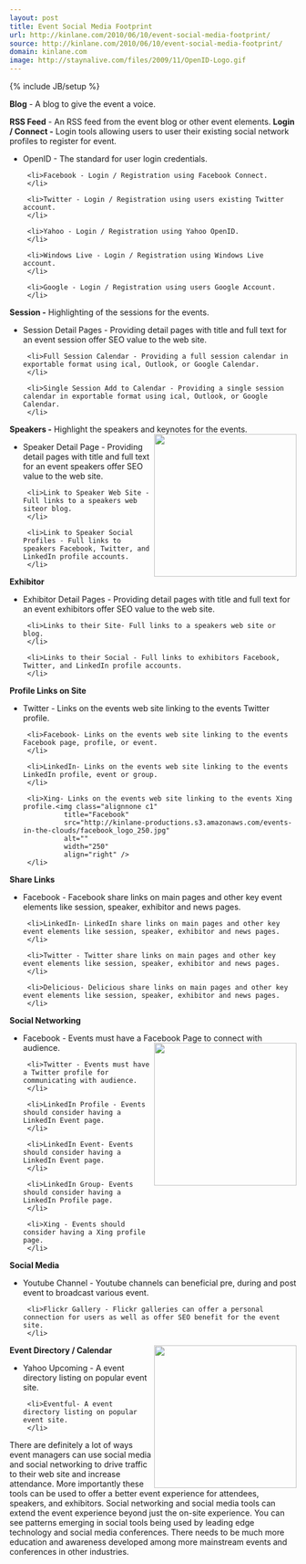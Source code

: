 ```yaml
---
layout: post
title: Event Social Media Footprint
url: http://kinlane.com/2010/06/10/event-social-media-footprint/
source: http://kinlane.com/2010/06/10/event-social-media-footprint/
domain: kinlane.com
image: http://staynalive.com/files/2009/11/OpenID-Logo.gif
---
```

{% include JB/setup %}<div>
     <strong>Blog</strong> - A blog to give the event a voice.
</div>

<div>
     <strong>RSS Feed</strong> - An RSS feed from the event blog or other event elements. <strong>Login / Connect -</strong> Login tools allowing users to user their existing social network profiles to register for event.
</div>

<ul class="mainlist">
     <li>OpenID - The standard for user login credentials.
     </li>

     <li>Facebook - Login / Registration using Facebook Connect.
     </li>

     <li>Twitter - Login / Registration using users existing Twitter account.
     </li>

     <li>Yahoo - Login / Registration using Yahoo OpenID.
     </li>

     <li>Windows Live - Login / Registration using Windows Live account.
     </li>

     <li>Google - Login / Registration using users Google Account.
     </li>
</ul>

<div>
     <strong>Session -</strong> Highlighting of the sessions for the events.
</div>

<ul class="mainlist">
     <li>Session Detail Pages - Providing detail pages with title and full text for an event session offer SEO value to the web site.
     </li>

     <li>Full Session Calendar - Providing a full session calendar in exportable format using ical, Outlook, or Google Calendar.
     </li>

     <li>Single Session Add to Calendar - Providing a single session calendar in exportable format using ical, Outlook, or Google Calendar.
     </li>
</ul>

<div>
     <strong>Speakers -</strong> Highlight the speakers and keynotes for the events.<img class="c1"
          title="OpenID"
          src="http://staynalive.com/files/2009/11/OpenID-Logo.gif"
          alt=""
          width="250"
          align="right" />
</div>

<ul class="mainlist">
     <li>Speaker Detail Page - Providing detail pages with title and full text for an event speakers offer SEO value to the web site.
     </li>

     <li>Link to Speaker Web Site - Full links to a speakers web siteor blog.
     </li>

     <li>Link to Speaker Social Profiles - Full links to speakers Facebook, Twitter, and LinkedIn profile accounts.
     </li>
</ul>

<div>
     <strong>Exhibitor</strong>
</div>

<ul class="mainlist">
     <li>Exhibitor Detail Pages - Providing detail pages with title and full text for an event exhibitors offer SEO value to the web site.
     </li>

     <li>Links to their Site- Full links to a speakers web site or blog.
     </li>

     <li>Links to their Social - Full links to exhibitors Facebook, Twitter, and LinkedIn profile accounts.
     </li>
</ul>

<div>
     <strong>Profile Links on Site</strong>
</div>

<ul class="mainlist">
     <li>Twitter - Links on the events web site linking to the events Twitter profile.
     </li>

     <li>Facebook- Links on the events web site linking to the events Facebook page, profile, or event.
     </li>

     <li>LinkedIn- Links on the events web site linking to the events LinkedIn profile, event or group.
     </li>

     <li>Xing- Links on the events web site linking to the events Xing profile.<img class="alignnone c1"
              title="Facebook"
              src="http://kinlane-productions.s3.amazonaws.com/events-in-the-clouds/facebook_logo_250.jpg"
              alt=""
              width="250"
              align="right" />
     </li>
</ul>

<div>
     <strong>Share Links</strong>
</div>

<ul class="mainlist">
     <li>Facebook - Facebook share links on main pages and other key event elements like session, speaker, exhibitor and news pages.
     </li>

     <li>LinkedIn- LinkedIn share links on main pages and other key event elements like session, speaker, exhibitor and news pages.
     </li>

     <li>Twitter - Twitter share links on main pages and other key event elements like session, speaker, exhibitor and news pages.
     </li>

     <li>Delicious- Delicious share links on main pages and other key event elements like session, speaker, exhibitor and news pages.
     </li>
</ul>

<p>
     <strong>Social Networking</strong>
</p>

<ul class="mainlist">
     <li>Facebook - Events must have a Facebook Page to connect with audience.<img class="c1"
              title="LinkedIn"
              src="http://kinlane-productions.s3.amazonaws.com/events-in-the-clouds/linkedin_logo_250.jpg"
              alt=""
              width="250"
              align="right" />
     </li>

     <li>Twitter - Events must have a Twitter profile for communicating with audience.
     </li>

     <li>LinkedIn Profile - Events should consider having a LinkedIn Event page.
     </li>

     <li>LinkedIn Event- Events should consider having a LinkedIn Event page.
     </li>

     <li>LinkedIn Group- Events should consider having a LinkedIn Profile page.
     </li>

     <li>Xing - Events should consider having a Xing profile page.
     </li>
</ul>

<p>
     <strong>Social Media</strong>
</p>

<ul class="mainlist">
     <li>Youtube Channel - Youtube channels can beneficial pre, during and post event to broadcast various event.
     </li>

     <li>Flickr Gallery - Flickr galleries can offer a personal connection for users as well as offer SEO benefit for the event site.
     </li>
</ul>

<p>
     <strong>Event Directory / Calendar</strong><img class="c1"
        title="Google"
        src="http://kinlane-productions.s3.amazonaws.com/events-in-the-clouds/google_logo_250.jpg"
        alt=""
        width="250"
        align="right" />
</p>

<ul class="mainlist">
     <li>Yahoo Upcoming - A event directory listing on popular event site.
     </li>

     <li>Eventful- A event directory listing on popular event site.
     </li>
</ul>

<p>
     There are definitely a lot of ways event managers can use social media and social networking to drive traffic to their web site and increase attendance. More importantly these tools can be used to offer a better event experience for attendees, speakers, and exhibitors. Social networking and social media tools can extend the event experience beyond just the on-site experience. You can see patterns emerging in social tools being used by leading edge technology and social media conferences. There needs to be much more education and awareness developed among more mainstream events and conferences in other industries.
</p>
